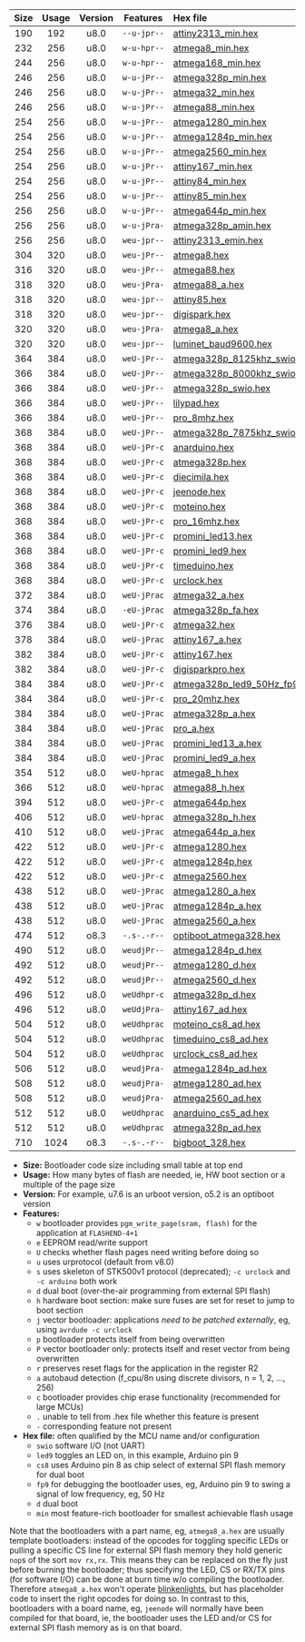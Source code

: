 |Size|Usage|Version|Features|Hex file|
|:-:|:-:|:-:|:-:|:--|
|190|192|u8.0|`--u-jpr--`|[attiny2313_min.hex](https://raw.githubusercontent.com/stefanrueger/urboot/main/src/all/attiny2313_min.hex)|
|232|256|u8.0|`w-u-hpr--`|[atmega8_min.hex](https://raw.githubusercontent.com/stefanrueger/urboot/main/src/all/atmega8_min.hex)|
|244|256|u8.0|`w-u-hpr--`|[atmega168_min.hex](https://raw.githubusercontent.com/stefanrueger/urboot/main/src/all/atmega168_min.hex)|
|246|256|u8.0|`w-u-jPr--`|[atmega328p_min.hex](https://raw.githubusercontent.com/stefanrueger/urboot/main/src/all/atmega328p_min.hex)|
|246|256|u8.0|`w-u-jPr--`|[atmega32_min.hex](https://raw.githubusercontent.com/stefanrueger/urboot/main/src/all/atmega32_min.hex)|
|246|256|u8.0|`w-u-jPr--`|[atmega88_min.hex](https://raw.githubusercontent.com/stefanrueger/urboot/main/src/all/atmega88_min.hex)|
|254|256|u8.0|`w-u-jPr--`|[atmega1280_min.hex](https://raw.githubusercontent.com/stefanrueger/urboot/main/src/all/atmega1280_min.hex)|
|254|256|u8.0|`w-u-jPr--`|[atmega1284p_min.hex](https://raw.githubusercontent.com/stefanrueger/urboot/main/src/all/atmega1284p_min.hex)|
|254|256|u8.0|`w-u-jPr--`|[atmega2560_min.hex](https://raw.githubusercontent.com/stefanrueger/urboot/main/src/all/atmega2560_min.hex)|
|254|256|u8.0|`w-u-jPr--`|[attiny167_min.hex](https://raw.githubusercontent.com/stefanrueger/urboot/main/src/all/attiny167_min.hex)|
|254|256|u8.0|`w-u-jPr--`|[attiny84_min.hex](https://raw.githubusercontent.com/stefanrueger/urboot/main/src/all/attiny84_min.hex)|
|254|256|u8.0|`w-u-jPr--`|[attiny85_min.hex](https://raw.githubusercontent.com/stefanrueger/urboot/main/src/all/attiny85_min.hex)|
|256|256|u8.0|`w-u-jPr--`|[atmega644p_min.hex](https://raw.githubusercontent.com/stefanrueger/urboot/main/src/all/atmega644p_min.hex)|
|256|256|u8.0|`w-u-jPra-`|[atmega328p_amin.hex](https://raw.githubusercontent.com/stefanrueger/urboot/main/src/all/atmega328p_amin.hex)|
|256|256|u8.0|`weu-jpr--`|[attiny2313_emin.hex](https://raw.githubusercontent.com/stefanrueger/urboot/main/src/all/attiny2313_emin.hex)|
|304|320|u8.0|`weu-jPr--`|[atmega8.hex](https://raw.githubusercontent.com/stefanrueger/urboot/main/src/all/atmega8.hex)|
|316|320|u8.0|`weu-jPr--`|[atmega88.hex](https://raw.githubusercontent.com/stefanrueger/urboot/main/src/all/atmega88.hex)|
|318|320|u8.0|`weu-jPra-`|[atmega88_a.hex](https://raw.githubusercontent.com/stefanrueger/urboot/main/src/all/atmega88_a.hex)|
|318|320|u8.0|`weu-jpr--`|[attiny85.hex](https://raw.githubusercontent.com/stefanrueger/urboot/main/src/all/attiny85.hex)|
|318|320|u8.0|`weu-jpr--`|[digispark.hex](https://raw.githubusercontent.com/stefanrueger/urboot/main/src/all/digispark.hex)|
|320|320|u8.0|`weu-jPra-`|[atmega8_a.hex](https://raw.githubusercontent.com/stefanrueger/urboot/main/src/all/atmega8_a.hex)|
|320|320|u8.0|`weu-jpr--`|[luminet_baud9600.hex](https://raw.githubusercontent.com/stefanrueger/urboot/main/src/all/luminet_baud9600.hex)|
|364|384|u8.0|`weU-jPr--`|[atmega328p_8125khz_swio.hex](https://raw.githubusercontent.com/stefanrueger/urboot/main/src/all/atmega328p_8125khz_swio.hex)|
|366|384|u8.0|`weU-jPr--`|[atmega328p_8000khz_swio.hex](https://raw.githubusercontent.com/stefanrueger/urboot/main/src/all/atmega328p_8000khz_swio.hex)|
|366|384|u8.0|`weU-jPr--`|[atmega328p_swio.hex](https://raw.githubusercontent.com/stefanrueger/urboot/main/src/all/atmega328p_swio.hex)|
|366|384|u8.0|`weU-jPr--`|[lilypad.hex](https://raw.githubusercontent.com/stefanrueger/urboot/main/src/all/lilypad.hex)|
|366|384|u8.0|`weU-jPr--`|[pro_8mhz.hex](https://raw.githubusercontent.com/stefanrueger/urboot/main/src/all/pro_8mhz.hex)|
|368|384|u8.0|`weU-jPr--`|[atmega328p_7875khz_swio.hex](https://raw.githubusercontent.com/stefanrueger/urboot/main/src/all/atmega328p_7875khz_swio.hex)|
|368|384|u8.0|`weU-jPr-c`|[anarduino.hex](https://raw.githubusercontent.com/stefanrueger/urboot/main/src/all/anarduino.hex)|
|368|384|u8.0|`weU-jPr-c`|[atmega328p.hex](https://raw.githubusercontent.com/stefanrueger/urboot/main/src/all/atmega328p.hex)|
|368|384|u8.0|`weU-jPr-c`|[diecimila.hex](https://raw.githubusercontent.com/stefanrueger/urboot/main/src/all/diecimila.hex)|
|368|384|u8.0|`weU-jPr-c`|[jeenode.hex](https://raw.githubusercontent.com/stefanrueger/urboot/main/src/all/jeenode.hex)|
|368|384|u8.0|`weU-jPr-c`|[moteino.hex](https://raw.githubusercontent.com/stefanrueger/urboot/main/src/all/moteino.hex)|
|368|384|u8.0|`weU-jPr-c`|[pro_16mhz.hex](https://raw.githubusercontent.com/stefanrueger/urboot/main/src/all/pro_16mhz.hex)|
|368|384|u8.0|`weU-jPr-c`|[promini_led13.hex](https://raw.githubusercontent.com/stefanrueger/urboot/main/src/all/promini_led13.hex)|
|368|384|u8.0|`weU-jPr-c`|[promini_led9.hex](https://raw.githubusercontent.com/stefanrueger/urboot/main/src/all/promini_led9.hex)|
|368|384|u8.0|`weU-jPr-c`|[timeduino.hex](https://raw.githubusercontent.com/stefanrueger/urboot/main/src/all/timeduino.hex)|
|368|384|u8.0|`weU-jPr-c`|[urclock.hex](https://raw.githubusercontent.com/stefanrueger/urboot/main/src/all/urclock.hex)|
|372|384|u8.0|`weU-jPrac`|[atmega32_a.hex](https://raw.githubusercontent.com/stefanrueger/urboot/main/src/all/atmega32_a.hex)|
|374|384|u8.0|`-eU-jPrac`|[atmega328p_fa.hex](https://raw.githubusercontent.com/stefanrueger/urboot/main/src/all/atmega328p_fa.hex)|
|376|384|u8.0|`weU-jPr-c`|[atmega32.hex](https://raw.githubusercontent.com/stefanrueger/urboot/main/src/all/atmega32.hex)|
|378|384|u8.0|`weU-jPrac`|[attiny167_a.hex](https://raw.githubusercontent.com/stefanrueger/urboot/main/src/all/attiny167_a.hex)|
|382|384|u8.0|`weU-jPr-c`|[attiny167.hex](https://raw.githubusercontent.com/stefanrueger/urboot/main/src/all/attiny167.hex)|
|382|384|u8.0|`weU-jPr-c`|[digisparkpro.hex](https://raw.githubusercontent.com/stefanrueger/urboot/main/src/all/digisparkpro.hex)|
|384|384|u8.0|`weU-jPr-c`|[atmega328p_led9_50Hz_fp9.hex](https://raw.githubusercontent.com/stefanrueger/urboot/main/src/all/atmega328p_led9_50Hz_fp9.hex)|
|384|384|u8.0|`weU-jPr-c`|[pro_20mhz.hex](https://raw.githubusercontent.com/stefanrueger/urboot/main/src/all/pro_20mhz.hex)|
|384|384|u8.0|`weU-jPrac`|[atmega328p_a.hex](https://raw.githubusercontent.com/stefanrueger/urboot/main/src/all/atmega328p_a.hex)|
|384|384|u8.0|`weU-jPrac`|[pro_a.hex](https://raw.githubusercontent.com/stefanrueger/urboot/main/src/all/pro_a.hex)|
|384|384|u8.0|`weU-jPrac`|[promini_led13_a.hex](https://raw.githubusercontent.com/stefanrueger/urboot/main/src/all/promini_led13_a.hex)|
|384|384|u8.0|`weU-jPrac`|[promini_led9_a.hex](https://raw.githubusercontent.com/stefanrueger/urboot/main/src/all/promini_led9_a.hex)|
|354|512|u8.0|`weU-hprac`|[atmega8_h.hex](https://raw.githubusercontent.com/stefanrueger/urboot/main/src/all/atmega8_h.hex)|
|366|512|u8.0|`weU-hprac`|[atmega88_h.hex](https://raw.githubusercontent.com/stefanrueger/urboot/main/src/all/atmega88_h.hex)|
|394|512|u8.0|`weU-jPr-c`|[atmega644p.hex](https://raw.githubusercontent.com/stefanrueger/urboot/main/src/all/atmega644p.hex)|
|406|512|u8.0|`weU-hprac`|[atmega328p_h.hex](https://raw.githubusercontent.com/stefanrueger/urboot/main/src/all/atmega328p_h.hex)|
|410|512|u8.0|`weU-jPrac`|[atmega644p_a.hex](https://raw.githubusercontent.com/stefanrueger/urboot/main/src/all/atmega644p_a.hex)|
|422|512|u8.0|`weU-jPr-c`|[atmega1280.hex](https://raw.githubusercontent.com/stefanrueger/urboot/main/src/all/atmega1280.hex)|
|422|512|u8.0|`weU-jPr-c`|[atmega1284p.hex](https://raw.githubusercontent.com/stefanrueger/urboot/main/src/all/atmega1284p.hex)|
|422|512|u8.0|`weU-jPr-c`|[atmega2560.hex](https://raw.githubusercontent.com/stefanrueger/urboot/main/src/all/atmega2560.hex)|
|438|512|u8.0|`weU-jPrac`|[atmega1280_a.hex](https://raw.githubusercontent.com/stefanrueger/urboot/main/src/all/atmega1280_a.hex)|
|438|512|u8.0|`weU-jPrac`|[atmega1284p_a.hex](https://raw.githubusercontent.com/stefanrueger/urboot/main/src/all/atmega1284p_a.hex)|
|438|512|u8.0|`weU-jPrac`|[atmega2560_a.hex](https://raw.githubusercontent.com/stefanrueger/urboot/main/src/all/atmega2560_a.hex)|
|474|512|o8.3|`-.s-.-r--`|[optiboot_atmega328.hex](https://raw.githubusercontent.com/stefanrueger/urboot/main/src/all/optiboot_atmega328.hex)|
|490|512|u8.0|`weudjPr--`|[atmega1284p_d.hex](https://raw.githubusercontent.com/stefanrueger/urboot/main/src/all/atmega1284p_d.hex)|
|492|512|u8.0|`weudjPr--`|[atmega1280_d.hex](https://raw.githubusercontent.com/stefanrueger/urboot/main/src/all/atmega1280_d.hex)|
|492|512|u8.0|`weudjPr--`|[atmega2560_d.hex](https://raw.githubusercontent.com/stefanrueger/urboot/main/src/all/atmega2560_d.hex)|
|496|512|u8.0|`weUdhpr-c`|[atmega328p_d.hex](https://raw.githubusercontent.com/stefanrueger/urboot/main/src/all/atmega328p_d.hex)|
|496|512|u8.0|`weUdjPra-`|[attiny167_ad.hex](https://raw.githubusercontent.com/stefanrueger/urboot/main/src/all/attiny167_ad.hex)|
|504|512|u8.0|`weUdhprac`|[moteino_cs8_ad.hex](https://raw.githubusercontent.com/stefanrueger/urboot/main/src/all/moteino_cs8_ad.hex)|
|504|512|u8.0|`weUdhprac`|[timeduino_cs8_ad.hex](https://raw.githubusercontent.com/stefanrueger/urboot/main/src/all/timeduino_cs8_ad.hex)|
|504|512|u8.0|`weUdhprac`|[urclock_cs8_ad.hex](https://raw.githubusercontent.com/stefanrueger/urboot/main/src/all/urclock_cs8_ad.hex)|
|506|512|u8.0|`weudjPra-`|[atmega1284p_ad.hex](https://raw.githubusercontent.com/stefanrueger/urboot/main/src/all/atmega1284p_ad.hex)|
|508|512|u8.0|`weudjPra-`|[atmega1280_ad.hex](https://raw.githubusercontent.com/stefanrueger/urboot/main/src/all/atmega1280_ad.hex)|
|508|512|u8.0|`weudjPra-`|[atmega2560_ad.hex](https://raw.githubusercontent.com/stefanrueger/urboot/main/src/all/atmega2560_ad.hex)|
|512|512|u8.0|`weUdhprac`|[anarduino_cs5_ad.hex](https://raw.githubusercontent.com/stefanrueger/urboot/main/src/all/anarduino_cs5_ad.hex)|
|512|512|u8.0|`weUdhprac`|[atmega328p_ad.hex](https://raw.githubusercontent.com/stefanrueger/urboot/main/src/all/atmega328p_ad.hex)|
|710|1024|o8.3|`-.s-.-r--`|[bigboot_328.hex](https://raw.githubusercontent.com/stefanrueger/urboot/main/src/all/bigboot_328.hex)|

- **Size:** Bootloader code size including small table at top end
- **Usage:** How many bytes of flash are needed, ie, HW boot section or a multiple of the page size
- **Version:** For example, u7.6 is an urboot version, o5.2 is an optiboot version
- **Features:**
  + `w` bootloader provides `pgm_write_page(sram, flash)` for the application at `FLASHEND-4+1`
  + `e` EEPROM read/write support
  + `U` checks whether flash pages need writing before doing so
  + `u` uses urprotocol (default from v8.0)
  + `s` uses skeleton of STK500v1 protocol (deprecated); `-c urclock` and `-c arduino` both work
  + `d` dual boot (over-the-air programming from external SPI flash)
  + `h` hardware boot section: make sure fuses are set for reset to jump to boot section
  + `j` vector bootloader: applications *need to be patched externally*, eg, using `avrdude -c urclock`
  + `p` bootloader protects itself from being overwritten
  + `P` vector bootloader only: protects itself and reset vector from being overwritten
  + `r` preserves reset flags for the application in the register R2
  + `a` autobaud detection (f_cpu/8n using discrete divisors, n = 1, 2, ..., 256)
  + `c` bootloader provides chip erase functionality (recommended for large MCUs)
  + `.` unable to tell from .hex file whether this feature is present
  + `-` corresponding feature not present
- **Hex file:** often qualified by the MCU name and/or configuration
  + `swio` software I/O (not UART)
  + `led9` toggles an LED on, in this example, Arduino pin 9
  + `cs8` uses Arduino pin 8 as chip select of external SPI flash memory for dual boot
  + `fp9` for debugging the bootloader uses, eg, Arduino pin 9 to swing a signal of low frequency, eg, 50 Hz
  + `d` dual boot
  + `min` most feature-rich bootloader for smallest achievable flash usage

Note that the bootloaders with a part name, eg, `atmega8_a.hex` are usually template bootloaders:
instead of the opcodes for toggling specific LEDs or pulling a specific CS line for external SPI
flash memory they hold generic `nop`s of the sort `mov rx,rx`. This means they can be replaced on
the fly just before burning the bootloader; thus specifying the LED, CS or RX/TX pins (for software
I/O) can be done at burn time w/o compiling the bootloader. Therefore `atmega8_a.hex` won't
operate [blinkenlights](https://en.wikipedia.org/wiki/Blinkenlights), but has placeholder code to
insert the right opcodes for doing so. In contrast to this, bootloaders with a board name, eg,
`jeenode` will normally have been compiled for that board, ie, the bootloader uses the LED and/or
CS for external SPI flash memory as is on that board.
